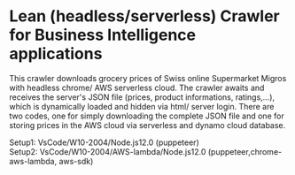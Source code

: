 # Lean (headless/serverless) Crawler for Business Intelligence applications
This crawler downloads grocery prices of Swiss online Supermarket Migros with headless chrome/ AWS serverless cloud. The crawler awaits and receives the server's JSON file (prices, product informations, ratings,...), which is dynamically loaded and hidden via html/ server login. There are two codes, one for simply downloading the complete JSON file and one for storing prices in the AWS cloud via serverless and dynamo cloud database.

Setup1: VsCode/W10-2004/Node.js12.0 (puppeteer)                              
Setup2: VsCode/W10-2004/AWS-lambda/Node.js12.0 (puppeteer,chrome-aws-lambda, aws-sdk)
